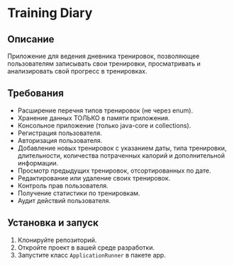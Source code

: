 # Training Diary

## Описание

Приложение для ведения дневника тренировок, позволяющее пользователям записывать свои тренировки, просматривать и анализировать свой прогресс в тренировках.

## Требования

- Расширение перечня типов тренировок (не через enum).
- Хранение данных ТОЛЬКО в памяти приложения.
- Консольное приложение (только java-core и collections).
- Регистрация пользователя.
- Авторизация пользователя.
- Добавление новых тренировок с указанием даты, типа тренировки, длительности, количества потраченных калорий и дополнительной информации.
- Просмотр предыдущих тренировок, отсортированных по дате.
- Редактирование или удаление своих тренировок.
- Контроль прав пользователя.
- Получение статистики по тренировкам.
- Аудит действий пользователя.

## Установка и запуск

1. Клонируйте репозиторий.
2. Откройте проект в вашей среде разработки.
3. Запустите класс `ApplicationRunner` в пакете app.


